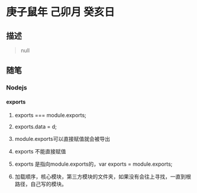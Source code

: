 # 庚子鼠年 己卯月 癸亥日

## 描述

> null
>

## 随笔

### Nodejs

#### exports

1. exports === module.exports;
2. exports.data = d;
3.  module.exports可以直接赋值就会被导出
4.  exports 不能直接赋值
5. exports 是指向module.exports的，var exports = module.exports;



6. 加载顺序，核心模块，第三方模块的文件夹，如果没有会往上寻找，一直到根路径，自己写的模块。